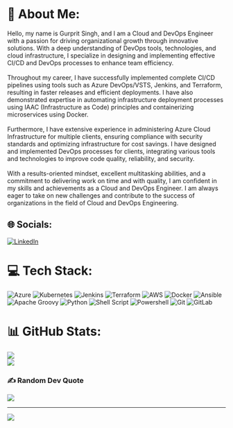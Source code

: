 # 💫 About Me:
Hello, my name is Gurprit Singh, and I am a Cloud and DevOps Engineer with a passion for driving organizational growth through innovative solutions. With a deep understanding of DevOps tools, technologies, and cloud infrastructure, I specialize in designing and implementing effective CI/CD and DevOps processes to enhance team efficiency.<br><br>Throughout my career, I have successfully implemented complete CI/CD pipelines using tools such as Azure DevOps/VSTS, Jenkins, and Terraform, resulting in faster releases and efficient deployments. I have also demonstrated expertise in automating infrastructure deployment processes using IAAC (Infrastructure as Code) principles and containerizing microservices using Docker.<br><br>Furthermore, I have extensive experience in administering Azure Cloud Infrastructure for multiple clients, ensuring compliance with security standards and optimizing infrastructure for cost savings. I have designed and implemented DevOps processes for clients, integrating various tools and technologies to improve code quality, reliability, and security.<br><br>With a results-oriented mindset, excellent multitasking abilities, and a commitment to delivering work on time and with quality, I am confident in my skills and achievements as a Cloud and DevOps Engineer. I am always eager to take on new challenges and contribute to the success of organizations in the field of Cloud and DevOps Engineering.


## 🌐 Socials:
[![LinkedIn](https://img.shields.io/badge/LinkedIn-%230077B5.svg?logo=linkedin&logoColor=white)](https://linkedin.com/in/https://www.linkedin.com/in/gurprit-singh-221284149/) 

# 💻 Tech Stack:
![Azure](https://img.shields.io/badge/azure-%230072C6.svg?style=flat-square&logo=azure-devops&logoColor=white) ![Kubernetes](https://img.shields.io/badge/kubernetes-%2300ADD8.svg?style=flat-square&logo=kubernetes&logoColor=white) ![Jenkins](https://img.shields.io/badge/jenkins-%232C5263.svg?style=flat-square&logo=jenkins&logoColor=white) ![Terraform](https://img.shields.io/badge/terraform-%235835CC.svg?style=flat-square&logo=terraform&logoColor=white) ![AWS](https://img.shields.io/badge/AWS-%23FF9900.svg?style=flat-square&logo=amazon-aws&logoColor=white) ![Docker](https://img.shields.io/badge/docker-%230db7ed.svg?style=flat-square&logo=docker&logoColor=white) ![Ansible](https://img.shields.io/badge/ansible-%231A1918.svg?style=flat-square&logo=ansible&logoColor=white) ![Apache Groovy](https://img.shields.io/badge/Apache%20Groovy-4298B8.svg?style=flat-square&logo=Apache+Groovy&logoColor=white) ![Python](https://img.shields.io/badge/python-3670A0?style=flat-square&logo=python&logoColor=ffdd54) ![Shell Script](https://img.shields.io/badge/shell_script-%23121011.svg?style=flat-square&logo=gnu-bash&logoColor=white) ![Powershell](https://img.shields.io/badge/Powershell-%23000000.svg?style=flat-square&logo=powershell&logoColor=white) ![Git](https://img.shields.io/badge/git%20-%23F05033.svg?&style=flat-square&&logo=git&logoColor=white) ![GitLab](https://img.shields.io/badge/gitlab%20-%23181717.svg?&style=flat-square&&logo=gitlab&logoColor=white)

# 📊 GitHub Stats:
<!--![](https://github-readme-stats.vercel.app/api?username=Gurpritsingh09&theme=default&hide_border=false&include_all_commits=true&count_private=false)<br/> -->
![](https://github-readme-streak-stats.herokuapp.com/?user=Gurpritsingh09&theme=default&hide_border=false)<br/>
![](https://github-readme-stats.vercel.app/api/top-langs/?username=Gurpritsingh09&theme=default&hide_border=false&include_all_commits=true&count_private=false&layout=compact)

### ✍️ Random Dev Quote
![](https://quotes-github-readme.vercel.app/api?type=horizontal&theme=gruvbox)

---
[![](https://visitcount.itsvg.in/api?id=Gurpritsingh09&icon=0&color=3)](https://visitcount.itsvg.in)

<!-- Proudly created with GPRM ( https://gprm.itsvg.in ) -->
